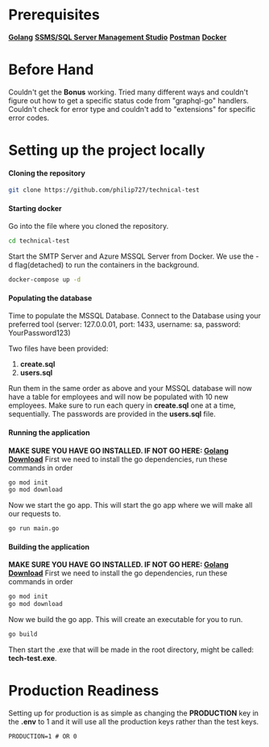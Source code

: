 # Prerequisites
**[Golang](https://golang.org/dl/)**
**[SSMS/SQL Server Management Studio](https://learn.microsoft.com/en-us/sql/ssms/download-sql-server-management-studio-ssms?view=sql-server-ver16)**
**[Postman](https://www.postman.com/downloads/)**
**[Docker](https://www.docker.com/products/cli/)**
# Before Hand
Couldn't get the **Bonus** working. Tried many different ways and couldn't figure out how to get a specific status code from "graphql-go" handlers. Couldn't check for error type and couldn't add to "extensions" for specific error codes.

# Setting up the project locally
####  Cloning the repository
```bash
git clone https://github.com/philip727/technical-test
```
####  Starting docker
Go into the file where you cloned the repository.
```bash
cd technical-test
```
Start the SMTP Server and Azure MSSQL Server from Docker. We use the -d flag(detached) to run the containers in the background.
```bash
docker-compose up -d
```

#### Populating the database
Time to populate the MSSQL Database. Connect to the Database using your preferred tool (server: 127.0.0.01, port: 1433, username: sa, password: YourPassword123)

Two files have been provided:
 1. **create.sql**
 2. **users.sql**
 
Run them in the same order as above and your MSSQL database will now have a table for employees and will now be populated with 10 new employees. Make sure to run each query in **create.sql** one at a time, sequentially. The passwords are provided in the **users.sql** file.

#### Running the application
**MAKE SURE YOU HAVE GO INSTALLED. IF NOT GO HERE: [Golang Download](https://golang.org/dl/)**
First we need to install the go dependencies, run these commands in order
```bash
go mod init
go mod download
```
Now we start the go app. This will start the go app where we will make all our requests to.
```bash
go run main.go
```

#### Building the application
**MAKE SURE YOU HAVE GO INSTALLED. IF NOT GO HERE: [Golang Download](https://golang.org/dl/)**
First we need to install the go dependencies, run these commands in order
```bash
go mod init
go mod download
```
Now we build the go app.  This will create an executable for you to run.
```bash
go build
```
Then start the .exe that will be made in the root directory, might be called: **tech-test.exe**.

# Production Readiness
Setting up for production is as simple as changing the **PRODUCTION** key in the **.env** to 1 and it will use all the production keys rather than the test keys.

```dotenv
PRODUCTION=1 # OR 0
```
